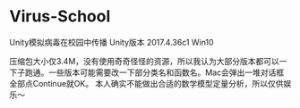 # Virus-School
Unity模拟病毒在校园中传播
Unity版本 2017.4.36c1 Win10

压缩包大小仅3.4M，没有使用奇奇怪怪的资源，所以我认为大部分版本都可以一下子跑通。一些版本可能需要改一下部分类名和函数名。Mac会弹出一堆对话框全部点Continue就OK。
本人确实不能做出合适的数学模型定量分析，所以仅供娱乐～
